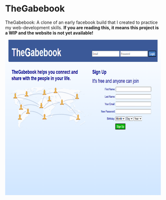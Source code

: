 # TheGabebook
TheGabebook: A clone of an early facebook build that I created to practice my web-development skills. **If you are reading this, it means this project is a WIP and the website is not yet available!**

<img src="TheGabebook.png" width="750" height="502" />
